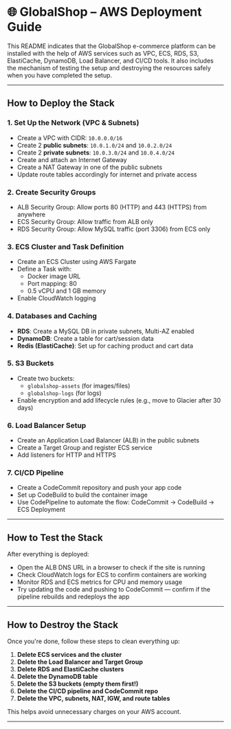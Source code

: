 # 🌐 GlobalShop – AWS Deployment Guide

This README indicates that the GlobalShop e-commerce platform can be installed with the help of AWS services such as VPC, ECS, RDS, S3, ElastiCache, DynamoDB, Load Balancer, and CI/CD tools. It also includes the mechanism of testing the setup and destroying the resources safely when you have completed the setup.

---


## How to Deploy the Stack

### 1. Set Up the Network (VPC & Subnets)
- Create a VPC with CIDR: `10.0.0.0/16`
- Create 2 **public subnets**: `10.0.1.0/24` and `10.0.2.0/24`
- Create 2 **private subnets**: `10.0.3.0/24` and `10.0.4.0/24`
- Create and attach an Internet Gateway
- Create a NAT Gateway in one of the public subnets
- Update route tables accordingly for internet and private access

### 2. Create Security Groups
- ALB Security Group: Allow ports 80 (HTTP) and 443 (HTTPS) from anywhere
- ECS Security Group: Allow traffic from ALB only
- RDS Security Group: Allow MySQL traffic (port 3306) from ECS only

### 3. ECS Cluster and Task Definition
- Create an ECS Cluster using AWS Fargate
- Define a Task with:
  - Docker image URL
  - Port mapping: 80
  - 0.5 vCPU and 1 GB memory
- Enable CloudWatch logging

### 4. Databases and Caching
- **RDS**: Create a MySQL DB in private subnets, Multi-AZ enabled
- **DynamoDB**: Create a table for cart/session data
- **Redis (ElastiCache)**: Set up for caching product and cart data

### 5. S3 Buckets
- Create two buckets:
  - `globalshop-assets` (for images/files)
  - `globalshop-logs` (for logs)
- Enable encryption and add lifecycle rules (e.g., move to Glacier after 30 days)

### 6. Load Balancer Setup
- Create an Application Load Balancer (ALB) in the public subnets
- Create a Target Group and register ECS service
- Add listeners for HTTP and HTTPS

### 7. CI/CD Pipeline
- Create a CodeCommit repository and push your app code
- Set up CodeBuild to build the container image
- Use CodePipeline to automate the flow:
  CodeCommit → CodeBuild → ECS Deployment

---

## How to Test the Stack

After everything is deployed:

- Open the ALB DNS URL in a browser to check if the site is running
- Check CloudWatch logs for ECS to confirm containers are working
- Monitor RDS and ECS metrics for CPU and memory usage
- Try updating the code and pushing to CodeCommit — confirm if the pipeline rebuilds and redeploys the app

---

## How to Destroy the Stack

Once you're done, follow these steps to clean everything up:

1. **Delete ECS services and the cluster**
2. **Delete the Load Balancer and Target Group**
3. **Delete RDS and ElastiCache clusters**
4. **Delete the DynamoDB table**
5. **Delete the S3 buckets (empty them first!)**
6. **Delete the CI/CD pipeline and CodeCommit repo**
7. **Delete the VPC, subnets, NAT, IGW, and route tables**

This helps avoid unnecessary charges on your AWS account.

---

